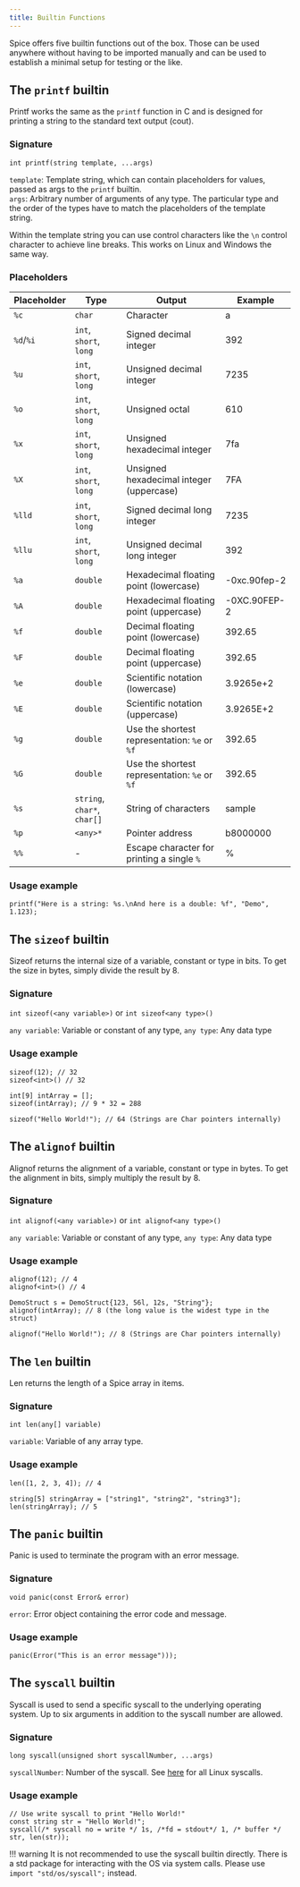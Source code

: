 ```yaml
---
title: Builtin Functions
---
```


Spice offers five builtin functions out of the box. Those can be used anywhere without having to be imported manually and can be used to establish a minimal setup for testing or the like.

## The `printf` builtin
Printf works the same as the `printf` function in C and is designed for printing a string to the standard text output (cout).

### Signature
`int printf(string template, ...args)`

`template`: Template string, which can contain placeholders for values, passed as args to the `printf` builtin. <br>
`args`: Arbitrary number of arguments of any type. The particular type and the order of the types have to match the placeholders of the template string.

Within the template string you can use control characters like the `\n` control character to achieve line breaks. This works on Linux and Windows the same way.

### Placeholders
| Placeholder | Type                        | Output                                        | Example      |
|-------------|-----------------------------|-----------------------------------------------|--------------|
| `%c`        | `char`                      | Character                                     | a            |
| `%d`/`%i`   | `int`, `short`, `long`      | Signed decimal integer                        | 392          |
| `%u`        | `int`, `short`, `long`      | Unsigned decimal integer                      | 7235         |
| `%o`        | `int`, `short`, `long`      | Unsigned octal                                | 610          |
| `%x`        | `int`, `short`, `long`      | Unsigned hexadecimal integer                  | 7fa          |
| `%X`        | `int`, `short`, `long`      | Unsigned hexadecimal integer (uppercase)      | 7FA          |
| `%lld`      | `int`, `short`, `long`      | Signed decimal long integer                   | 7235         |
| `%llu`      | `int`, `short`, `long`      | Unsigned decimal long integer                 | 392          |
| `%a`        | `double`                    | Hexadecimal floating point (lowercase)        | -0xc.90fep-2 |
| `%A`        | `double`                    | Hexadecimal floating point (uppercase)        | -0XC.90FEP-2 |
| `%f`        | `double`                    | Decimal floating point (lowercase)            | 392.65       |
| `%F`        | `double`                    | Decimal floating point (uppercase)            | 392.65       |
| `%e`        | `double`                    | Scientific notation (lowercase)               | 3.9265e+2    |
| `%E`        | `double`                    | Scientific notation (uppercase)               | 3.9265E+2    |
| `%g`        | `double`                    | Use the shortest representation: `%e` or `%f` | 392.65       |
| `%G`        | `double`                    | Use the shortest representation: `%e` or `%f` | 392.65       |
| `%s`        | `string`, `char*`, `char[]` | String of characters                          | sample       |
| `%p`        | `<any>*`                    | Pointer address                               | b8000000     |
| `%%`        | -                           | Escape character for printing a single `%`    | %            |

### Usage example
```spice
printf("Here is a string: %s.\nAnd here is a double: %f", "Demo", 1.123);
```

## The `sizeof` builtin
Sizeof returns the internal size of a variable, constant or type in bits. To get the size in bytes, simply divide the result by 8.

### Signature
`int sizeof(<any variable>)` or `int sizeof<any type>()`

`any variable`: Variable or constant of any type, `any type`: Any data type

### Usage example
```spice
sizeof(12); // 32
sizeof<int>() // 32

int[9] intArray = [];
sizeof(intArray); // 9 * 32 = 288

sizeof("Hello World!"); // 64 (Strings are Char pointers internally)
```

## The `alignof` builtin
Alignof returns the alignment of a variable, constant or type in bytes. To get the alignment in bits, simply multiply the result by 8.

### Signature
`int alignof(<any variable>)` or `int alignof<any type>()`

`any variable`: Variable or constant of any type, `any type`: Any data type

### Usage example
```spice
alignof(12); // 4
alignof<int>() // 4

DemoStruct s = DemoStruct{123, 56l, 12s, "String"};
alignof(intArray); // 8 (the long value is the widest type in the struct)

alignof("Hello World!"); // 8 (Strings are Char pointers internally)
```

## The `len` builtin
Len returns the length of a Spice array in items.

### Signature
`int len(any[] variable)`

`variable`: Variable of any  array type.

### Usage example
```spice
len([1, 2, 3, 4]); // 4

string[5] stringArray = ["string1", "string2", "string3"];
len(stringArray); // 5
```

## The `panic` builtin
Panic is used to terminate the program with an error message.

### Signature
`void panic(const Error& error)`

`error`: Error object containing the error code and message.

### Usage example
```spice
panic(Error("This is an error message")));
```

## The `syscall` builtin
Syscall is used to send a specific syscall to the underlying operating system.
Up to six arguments in addition to the syscall number are allowed.

### Signature
`long syscall(unsigned short syscallNumber, ...args)`

`syscallNumber`: Number of the syscall. See [here](https://www.chromium.org/chromium-os/developer-library/reference/linux-constants/syscalls/) for all Linux syscalls.

### Usage example
```spice
// Use write syscall to print "Hello World!"
const string str = "Hello World!";
syscall(/* syscall no = write */ 1s, /*fd = stdout*/ 1, /* buffer */ str, len(str));
```

!!! warning
    It is not recommended to use the syscall builtin directly. There is a std package for interacting with the OS via
    system calls. Please use `import "std/os/syscall";` instead.
